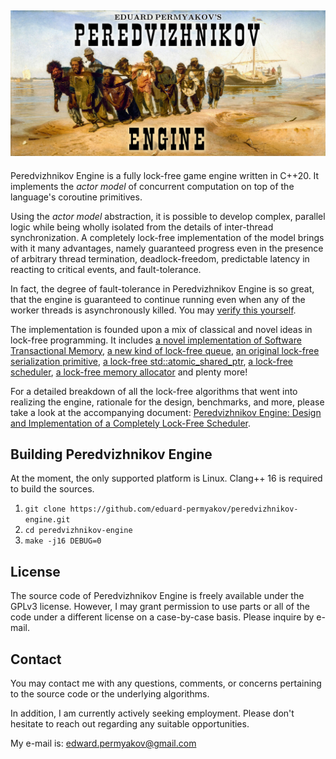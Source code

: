 ## ![logo](docs/images/peredvizhnikov-engine-logo.png) ##

Peredvizhnikov Engine is a fully lock-free game engine written in C++20. It implements the *actor model* of concurrent computation on top of the language's coroutine primitives.

Using the *actor model* abstraction, it is possible to develop complex, parallel logic while being wholly isolated from the details of inter-thread synchronization. A completely lock-free implementation of the model brings with it many advantages, namely guaranteed progress even in the presence of arbitrary thread termination, deadlock-freedom, predictable latency in reacting to critical events, and fault-tolerance.

In fact, the degree of fault-tolerance in Peredvizhnikov Engine is so great, that the engine is guaranteed to continue running even when any of the worker threads is asynchronously killed. You may [verify this yourself](test/test_fault_tolerance.cpp).

The implementation is founded upon a mix of classical and novel ideas in lock-free programming. It includes [a novel implementation of Software Transactional Memory](src/atomic_struct.cpp), [a new kind of lock-free queue](src/lockfree_sequenced_queue.cpp), [an original lock-free serialization primitive](src/atomic_work.cpp), [a lock-free std::atomic_shared_ptr](src/atomic_shared_ptr.cpp), [a lock-free scheduler](src/scheduler.cpp), [a lock-free memory allocator](src/alloc.cpp) and plenty more!

For a detailed breakdown of all the lock-free algorithms that went into realizing the engine, rationale for the design, benchmarks, and more, please take a look at the accompanying document: [Peredvizhnikov Engine: Design and Implementation of a Completely Lock-Free Scheduler](docs/lockfree.pdf).

## Building Peredvizhnikov Engine ##

At the moment, the only supported platform is Linux. Clang++ 16 is required to build the sources.

1. `git clone https://github.com/eduard-permyakov/peredvizhnikov-engine.git`
2. `cd peredvizhnikov-engine`
3. `make -j16 DEBUG=0`

## License ##

The source code of Peredvizhnikov Engine is freely available under the GPLv3 license. However, I may grant permission to use parts or all of the code under a different license on a case-by-case basis. Please inquire by e-mail.

## Contact ##

You may contact me with any questions, comments, or concerns pertaining to the source code or the underlying algorithms.

In addition, I am currently actively seeking employment. Please don't hesitate to reach out regarding any suitable opportunities.

My e-mail is: edward.permyakov@gmail.com
